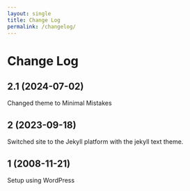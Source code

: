 ```yaml
---
layout: single
title: Change Log
permalink: /changelog/
---
```

# Change Log

## 2.1 (2024-07-02)
Changed theme to Minimal Mistakes

## 2 (2023-09-18)
Switched site to the Jekyll platform with the jekyll text theme.

## 1 (2008-11-21)
Setup using WordPress
